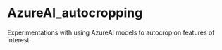 # AzureAI_autocropping
Experimentations with using AzureAI models to autocrop on features of interest

